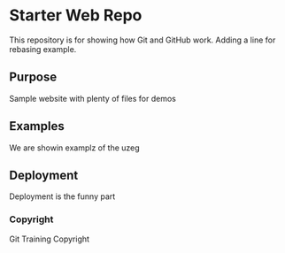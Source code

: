 # Starter Web Repo

This repository is for showing how Git and GitHub work. Adding a line for rebasing example.

## Purpose

Sample website with plenty of files for demos

## Examples

We are showin examplz of the uzeg

## Deployment

Deployment is the funny part

### Copyright
Git Training Copyright